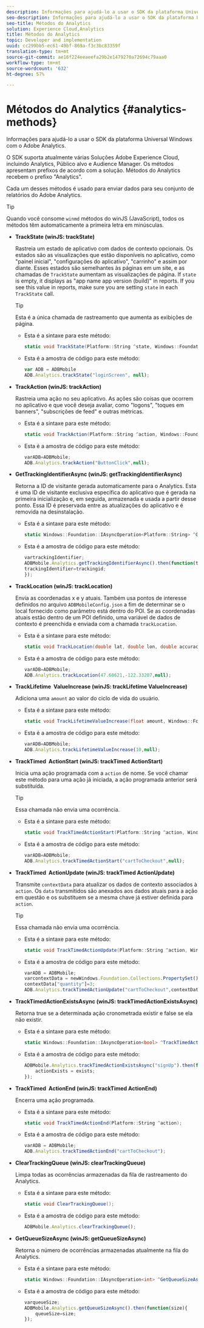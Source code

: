 ```yaml
---
description: Informações para ajudá-lo a usar o SDK da plataforma Universal Windows com o Adobe Analytics.
seo-description: Informações para ajudá-lo a usar o SDK da plataforma Universal Windows com o Adobe Analytics.
seo-title: Métodos do Analytics
solution: Experience Cloud,Analytics
title: Métodos do Analytics
topic: Developer and implementation
uuid: cc299bb5-ec61-49bf-869a-f3c3bc83359f
translation-type: tm+mt
source-git-commit: ae16f224eeaeefa29b2e1479270a72694c79aaa0
workflow-type: tm+mt
source-wordcount: '632'
ht-degree: 57%

---
```



# Métodos do Analytics {#analytics-methods}

Informações para ajudá-lo a usar o SDK da plataforma Universal Windows com o Adobe Analytics.

O SDK suporta atualmente várias Soluções Adobe Experience Cloud, incluindo Analytics, Público alvo e Audience Manager. Os métodos apresentam prefixos de acordo com a solução. Métodos do Analytics recebem o prefixo &quot;Analytics&quot;.

Cada um desses métodos é usado para enviar dados para seu conjunto de relatórios do Adobe Analytics.

>[!TIP]
>
>Quando você consome `winmd` métodos do winJS (JavaScript), todos os métodos têm automaticamente a primeira letra em minúsculas.

* **TrackState (winJS: trackState)**

   Rastreia um estado de aplicativo com dados de contexto opcionais. Os estados são as visualizações que estão disponíveis no aplicativo, como &quot;painel inicial&quot;, &quot;configurações do aplicativo&quot;, &quot;carrinho&quot; e assim por diante. Esses estados são semelhantes às páginas em um site, e as chamadas de `TrackState` aumentam as visualizações de página.
If `state` is empty, it displays as &quot;app name app version (build)&quot; in reports. If you see this value in reports, make sure you are setting `state` in each `TrackState` call.

   >[!TIP]
   >
   >Esta é a única chamada de rastreamento que aumenta as exibições de página.

   * Esta é a sintaxe para este método:

      ```csharp
      static void TrackState(Platform::String ^state, Windows::Foundation::Collections::IMap<Platform::String^, Platform::Object> ^contextData); 
      ```

   * Esta é a amostra de código para este método:

      ```js
      var ADB = ADBMobile
      ADB.Analytics.trackState("loginScreen", null);
      ```

* **TrackAction (winJS: trackAction)**

   Rastreia uma ação no seu aplicativo. As ações são coisas que ocorrem no aplicativo e que você deseja avaliar, como &quot;logons&quot;, &quot;toques em banners&quot;, &quot;subscrições de feed&quot; e outras métricas.

   * Esta é a sintaxe para este método:

      ```csharp
      static void TrackAction(Platform::String ^action, Windows::Foundation::Collections::IMap<Platform::String^, Platform::Object> ^contextData); 
      ```

   * Esta é a amostra de código para este método:

      ```js
      varADB=ADBMobile; 
      ADB.Analytics.trackAction("ButtonClick",null); 
      ```

* **GetTrackingIdentifierAsync (winJS: getTrackingIdentifierAsync)**

   Retorna a ID de visitante gerada automaticamente para o Analytics. Esta é uma ID de visitante exclusiva específica do aplicativo que é gerada na primeira inicialização e, em seguida, armazenada e usada a partir desse ponto. Essa ID é preservada entre as atualizações do aplicativo e é removida na desinstalação.

   * Esta é a sintaxe para este método:

      ```csharp
      static Windows::Foundation::IAsyncOperation<Platform::String> ^GetTrackingIdentifierAsync(); 
      ```

   * Esta é a amostra de código para este método:

      ```js
      vartrackingIdentifier; 
      ADBMobile.Analytics.getTrackingIdentifierAsync().then(function(trackingid){
      trackingIdentifier=trackingid;
      });
      ```

* **TrackLocation (winJS: trackLocation)**

   Envia as coordenadas x e y atuais. Também usa pontos de interesse definidos no arquivo `ADBMobileConfig.json` a fim de determinar se o local fornecido como parâmetro está dentro do POI. Se as coordenadas atuais estão dentro de um POI definido, uma variável de dados de contexto é preenchida e enviada com a chamada `trackLocation`.

   * Esta é a sintaxe para este método:

      ```csharp
      static void TrackLocation(double lat, double lon, double accuracy, Windows::Foundation::Collections::IMap<Platform::String^, Platform::Object> ^contextData);
      ```

   * Esta é a amostra de código para este método:

      ```js
      varADB=ADBMobile; 
      ADB.Analytics.trackLocation(47.60621,-122.33207,null);
      ```

* **TrackLifetime &#x200B; ValueIncrease (winJS: trackLifetime &#x200B; ValueIncrease)**

   Adiciona uma `amount` ao valor do ciclo de vida do usuário.

   * Esta é a sintaxe para este método:

      ```csharp
      static void TrackLifetimeValueIncrease(float amount, Windows::Foundation::Collections::IMap<Platform::String^, Platform::Object> ^contextData); 
      ```

   * Esta é a amostra de código para este método:

      ```js
      varADB=ADBMobile;
      ADB.Analytics.trackLifetimeValueIncrease(10,null);
      ```

* **TrackTimed &#x200B; ActionStart (winJS: trackTimed &#x200B; ActionStart)**

   Inicia uma ação programada com a `action` de nome. Se você chamar este método para uma ação já iniciada, a ação programada anterior será substituída.

   >[!TIP]
   >
   >Essa chamada não envia uma ocorrência.

   * Esta é a sintaxe para este método:

      ```csharp
      static void TrackTimedActionStart(Platform::String ^action, Windows::Foundation::Collections::IMap<Platform::String^, Platform::Object^> ^contextData); 
      ```

   * Esta é a amostra de código para este método:

      ```js
      varADB=ADBMobile;
      ADB.Analytics.trackTimedActionStart("cartToCheckout",null); 
      ```

* **TrackTimed &#x200B; ActionUpdate (winJS: trackTimed &#x200B; ActionUpdate)**

   Transmite `contextData` para atualizar os dados de contexto associados à `action`. Os `data` transmitidos são anexados aos dados atuais para a ação em questão e os substituem se a mesma chave já estiver definida para `action`.

   >[!TIP]
   >
   >Essa chamada não envia uma ocorrência.

   * Esta é a sintaxe para este método:

      ```csharp
      static void TrackTimedActionUpdate(Platform::String ^action, Windows::Foundation::Collections::IMap<Platform::String^, Platform::Object> ^contextData); 
      ```

   * Esta é a amostra de código para este método:

      ```js
      varADB = ADBMobile;
      varcontextData = newWindows.Foundation.Collections.PropertySet();
      contextData["quantity"]=3; 
      ADB.Analytics.trackTimedActionUpdate("cartToCheckout",contextData);
      ```

* **TrackTimedActionExistsAsync (winJS: trackTimedActionExistsAsync)**

   Retorna true se a determinada ação cronometrada existir e false se ela não existir.

   * Esta é a sintaxe para este método:

      ```csharp
      static Windows::Foundation::IAsyncOperation<bool> ^TrackTimedActionExistsAsync(Platform::String ^action); 
      ```

   * Esta é a amostra de código para este método:

      ```js
      ADBMobile.Analytics.trackTimedActionExistsAsync("signUp").then(function(exists){ 
          actionExists = exists; 
      });
      ```

* **TrackTimed &#x200B; ActionEnd (winJS: trackTimed &#x200B; ActionEnd)**

   Encerra uma ação programada.

   * Esta é a sintaxe para este método:

      ```csharp
      static void TrackTimedActionEnd(Platform::String ^action);
      ```

   * Esta é a amostra de código para este método:

      ```js
      varADB = ADBMobile; 
      ADB.Analytics.trackTimedActionEnd("cartToCheckout"); 
      ```

* **ClearTrackingQueue (winJS: clearTrackingQueue)**

   Limpa todas as ocorrências armazenadas da fila de rastreamento do Analytics.

   * Esta é a sintaxe para este método:

      ```csharp
      static void ClearTrackingQueue();
      ```

   * Esta é a amostra de código para este método:

      ```js
      ADBMobile.Analytics.clearTrackingQueue();
      ```

* **GetQueueSizeAsync (winJS: getQueueSizeAsync)**

   Retorna o número de ocorrências armazenadas atualmente na fila do Analytics.

   * Esta é a sintaxe para este método:

      ```csharp
      static Windows::Foundation::IAsyncOperation<int> ^GetQueueSizeAsync();
      ```

   * Esta é a amostra de código para este método:

      ```js
      varqueueSize;
      ADBMobile.Analytics.getQueueSizeAsync().then(function(size){ 
          queueSize=size;
      });
      ```
